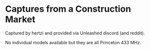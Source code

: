 # Captures from a Construction Market

Captured by hertzi and provided via Unleashed discord (and reddit).

No individual models available but they are all Princeton 433 MHz.